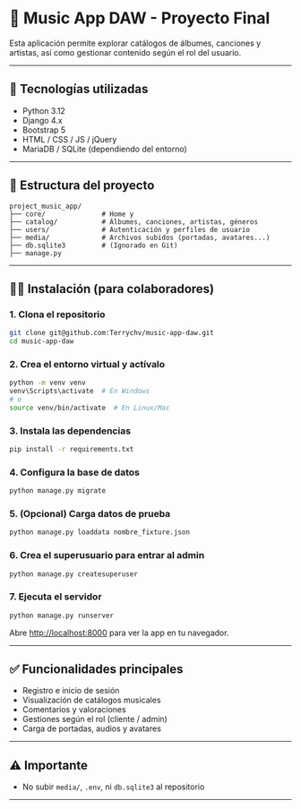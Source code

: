 # 🎵 Music App DAW - Proyecto Final

Esta aplicación permite explorar catálogos de álbumes, canciones y artistas, así como gestionar contenido según el rol del usuario.

---

## 🚀 Tecnologías utilizadas

- Python 3.12
- Django 4.x
- Bootstrap 5
- HTML / CSS / JS / jQuery
- MariaDB / SQLite (dependiendo del entorno)

---

## 📁 Estructura del proyecto

```
project_music_app/
├── core/              # Home y
├── catalog/           # Álbumes, canciones, artistas, géneros
├── users/             # Autenticación y perfiles de usuario
├── media/             # Archivos subidos (portadas, avatares...)
├── db.sqlite3         # (Ignorado en Git)
├── manage.py
```

---

## 🧑‍💻 Instalación (para colaboradores)

### 1. Clona el repositorio
```bash
git clone git@github.com:Terrychv/music-app-daw.git
cd music-app-daw
```

### 2. Crea el entorno virtual y actívalo
```bash
python -m venv venv
venv\Scripts\activate  # En Windows
# o
source venv/bin/activate  # En Linux/Mac
```

### 3. Instala las dependencias
```bash
pip install -r requirements.txt  
```

### 4. Configura la base de datos
```bash
python manage.py migrate
```

### 5. (Opcional) Carga datos de prueba
```bash
python manage.py loaddata nombre_fixture.json
```
### 6. Crea el superusuario para entrar al admin
```bash
python manage.py createsuperuser

```

### 7. Ejecuta el servidor
```bash
python manage.py runserver
```

Abre [http://localhost:8000](http://localhost:8000) para ver la app en tu navegador.

---



## ✅ Funcionalidades principales

- Registro e inicio de sesión
- Visualización de catálogos musicales
- Comentarios y valoraciones
- Gestiones según el rol (cliente / admin)
- Carga de portadas, audios y avatares

---

## ⚠️ Importante

- No subir `media/`, `.env`, ni `db.sqlite3` al repositorio

---
